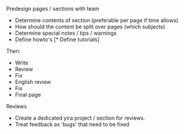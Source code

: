 Predesign pages / sections with team
* Determine contents of section (preferable per page if time allows)
* How should the content be split over pages (which subjects)
* Determine special notes / tips / warnings
* Define howto's
[* Define tutorials]


Then:

* Write
* Review
* Fix
* English review
* Fix
* Final page


Reviews

* Create a dedicated yira project / section for reviews.
* Treat feedback as 'bugs' that need to be fixed